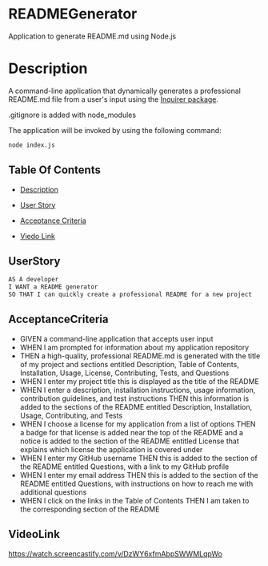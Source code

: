 # READMEGenerator

Application to generate README.md using Node.js

# Description

A command-line application that dynamically generates a professional README.md file from a user's input using the [Inquirer package](https://www.npmjs.com/package/inquirer).

.gitignore is added with node_modules

The application will be invoked by using the following command:

```bash
node index.js
```

## Table Of Contents

-   [Description](#Description)

-   [User Story](##UserStory)

-   [Acceptance Criteria](##AcceptanceCriteria)

-   [Viedo Link](##VideoLink)

## UserStory

```md
AS A developer
I WANT a README generator
SO THAT I can quickly create a professional README for a new project
```

## AcceptanceCriteria

-   GIVEN a command-line application that accepts user input
-   WHEN I am prompted for information about my application repository
-   THEN a high-quality, professional README.md is generated with the title of my project and sections entitled Description, Table of Contents, Installation, Usage, License, Contributing, Tests, and Questions
-   WHEN I enter my project title this is displayed as the title of the README
-   WHEN I enter a description, installation instructions, usage information, contribution guidelines, and test instructions
    THEN this information is added to the sections of the README entitled Description, Installation, Usage, Contributing, and Tests
-   WHEN I choose a license for my application from a list of options
    THEN a badge for that license is added near the top of the README and a notice is added to the section of the README entitled License that explains which license the application is covered under
-   WHEN I enter my GitHub username
    THEN this is added to the section of the README entitled Questions, with a link to my GitHub profile
-   WHEN I enter my email address
    THEN this is added to the section of the README entitled Questions, with instructions on how to reach me with additional questions
-   WHEN I click on the links in the Table of Contents THEN I am taken to the corresponding section of the README

## VideoLink

https://watch.screencastify.com/v/DzWY6xfmAbpSWWMLqpWo
